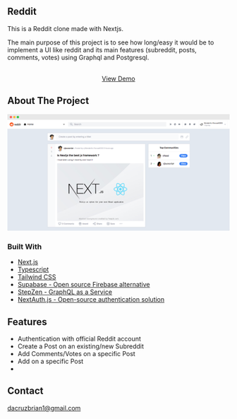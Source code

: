 ## Reddit

This is a Reddit clone made with Nextjs.

The main purpose of this project is to see how long/easy it would be to implement a UI like reddit and its main features (subreddit, posts, comments, votes) using Graphql and Postgresql.
<br />

<p align="center">
    <br />
      <a href="https://reddit-ebon.vercel.app/">View Demo</a>
    <br />
  </p>

<!-- ABOUT THE PROJECT -->

## About The Project

![Reddit Clone](/images/screely-1660796689340.png?raw=true)

### Built With

- [Next.js](https://nextjs.org/)
- [Typescript](https://www.typescriptlang.org/)
- [Tailwind CSS](https://tailwindcss.com/)
- [Supabase - Open source Firebase alternative](https://supabase.com/)
- [StepZen - GraphQL as a Service](https://stepzen.com/)
- [NextAuth.js - Open-source authentication solution](https://next-auth.js.org/)

## Features

- Authentication with official Reddit account
- Create a Post on an existing/new Subreddit
- Add Comments/Votes on a specific Post
- Add on a specific Post
-

## Contact

dacruzbrian1@gmail.com
